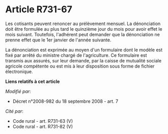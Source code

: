 # Article R731-67

Les cotisants peuvent renoncer au prélèvement mensuel. La dénonciation doit être formulée au plus tard le quinzième jour du
mois pour avoir effet le mois suivant. Toutefois, l'adhérent peut demander que la dénonciation ne prenne effet que le 1er
janvier de l'année suivante.

La dénonciation est exprimée au moyen d'un formulaire dont le modèle est fixé par arrêté du ministre chargé de l'agriculture.
Ce formulaire est transmis aux assurés, sur leur demande, par la caisse de mutualité sociale agricole compétente ou est mis à
leur disposition sous forme de fichier électronique.

**Liens relatifs à cet article**

_Modifié par_:

  - Décret n°2008-982 du 18 septembre 2008 - art. 7

_Cité par_:

  - Code rural - art. R731-63 (V)
  - Code rural - art. R731-82 (V)
